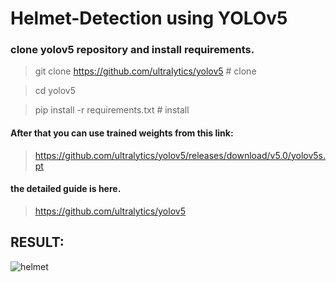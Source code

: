 # Helmet-Detection using YOLOv5

### clone yolov5 repository and install requirements.

>git clone https://github.com/ultralytics/yolov5  # clone

>cd yolov5

>pip install -r requirements.txt  # install

#### After that you can use trained weights from this link:
>https://github.com/ultralytics/yolov5/releases/download/v5.0/yolov5s.pt

#### the detailed guide is here.
>https://github.com/ultralytics/yolov5

## RESULT:


![helmet](https://user-images.githubusercontent.com/71160315/208448640-c57d7cb8-9073-4a93-9760-243cb38c3617.gif)
